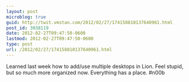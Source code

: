 ```yaml
---
layout: post
microblog: true
guid: http://twit.vmstan.com/2012/02/27/174158810137640961.html
post_id: 3038119
date: 2012-02-27T09:47:50-0600
lastmod: 2012-02-27T09:47:50-0600
type: post
url: /2012/02/27/174158810137640961.html
---
```

Learned last week how to add/use multiple desktops in Lion. Feel stupid, but so much more organized now. Everything has a place. #n00b
